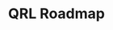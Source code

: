 ---
layout: single-timeline
layout_single_header:
  sectionsubtitle: 'Join us on our Journey'
  sectiontitle: 'Our Roadmap'
  blurb: "A clear vision of a resilient Post Quantum store of value and communication layer is only as good as the plan and perseverance it's backed up by."
slug: roadmap
title: QRL Roadmap
---